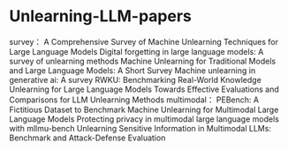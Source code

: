 # Unlearning-LLM-papers
survey：
A Comprehensive Survey of Machine Unlearning Techniques for Large Language Models
Digital forgetting in large language models: A survey of unlearning methods
Machine Unlearning for Traditional Models and Large Language Models: A Short Survey
Machine unlearning in generative ai: A survey
RWKU: Benchmarking Real-World Knowledge Unlearning for Large Language Models
Towards Effective Evaluations and Comparisons for LLM Unlearning Methods
multimodal：
PEBench: A Fictitious Dataset to Benchmark Machine Unlearning for Multimodal Large Language Models
Protecting privacy in multimodal large language models with mllmu-bench
Unlearning Sensitive Information in Multimodal LLMs: Benchmark and Attack-Defense Evaluation
